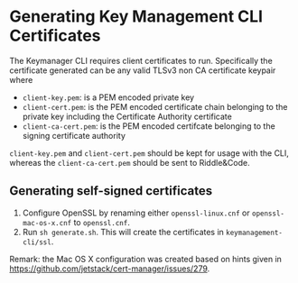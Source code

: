 # Generating Key Management CLI Certificates

The Keymanager CLI requires client certificates to run. Specifically the certificate generated can be any valid TLSv3 non CA certificate keypair where

* `client-key.pem`: is a PEM encoded private key
* `client-cert.pem`: is the PEM encoded certificate chain belonging to the private key including the Certificate Authority certificate
* `client-ca-cert.pem`: is the PEM encoded certifcate belonging to the signing certificate authority

`client-key.pem` and `client-cert.pem` should be kept for usage with the CLI, whereas the `client-ca-cert.pem` should be sent to Riddle&Code.

## Generating self-signed certificates

1. Configure OpenSSL by renaming either `openssl-linux.cnf` or `openssl-mac-os-x.cnf` to `openssl.cnf`.
2. Run `sh generate.sh`. This will create the certificates in `keymanagement-cli/ssl`.

Remark: the Mac OS X configuration was created based on hints given in https://github.com/jetstack/cert-manager/issues/279.